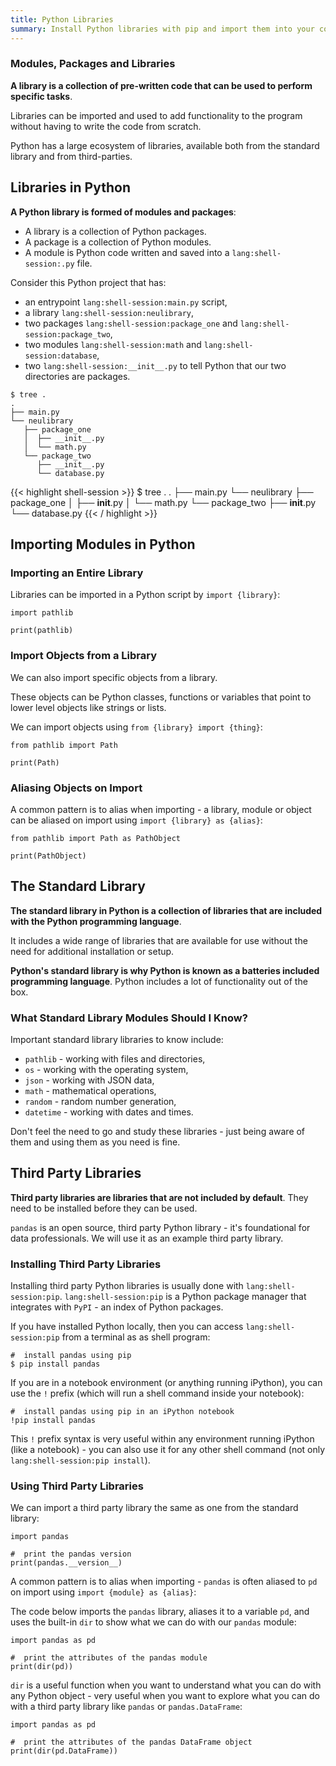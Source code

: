 ```yaml
---
title: Python Libraries
summary: Install Python libraries with pip and import them into your code.
---
```


### Modules, Packages and Libraries

**A library is a collection of pre-written code that can be used to perform specific tasks**. 

Libraries can be imported and used to add functionality to the program without having to write the code from scratch.  

Python has a large ecosystem of libraries, available both from the standard library and from third-parties.

## Libraries in Python

**A Python library is formed of modules and packages**:

- A library is a collection of Python packages.
- A package is a collection of Python modules.
- A module is Python code written and saved into a `lang:shell-session:.py` file.

Consider this Python project that has:

- an entrypoint `lang:shell-session:main.py` script,
- a library `lang:shell-session:neulibrary`,
- two packages `lang:shell-session:package_one` and `lang:shell-session:package_two`,
- two modules `lang:shell-session:math` and `lang:shell-session:database`,
- two `lang:shell-session:__init__.py` to tell Python that our two directories are packages.

```shell-session
$ tree .
.
├── main.py
└── neulibrary
   ├── package_one
   │  ├── __init__.py
   │  └── math.py
   └── package_two
      ├── __init__.py
      └── database.py
```


{{< highlight shell-session >}}
$ tree .
.
├── main.py
└── neulibrary
   ├── package_one
   │  ├── __init__.py
   │  └── math.py
   └── package_two
      ├── __init__.py
      └── database.py
{{< / highlight >}}


## Importing Modules in Python

### Importing an Entire Library

Libraries can be imported in a Python script by `import {library}`:

```pyrepl
import pathlib

print(pathlib)
```

### Import Objects from a Library

We can also import specific objects from a library.  

These objects can be Python classes, functions or variables that point to lower level objects like strings or lists.

We can import objects using `from {library} import {thing}`:

```pyrepl
from pathlib import Path

print(Path)
```

### Aliasing Objects on Import

A common pattern is to alias when importing - a library, module or object can be aliased on import using `import {library} as {alias}`:

```pyrepl
from pathlib import Path as PathObject

print(PathObject)
```

## The Standard Library

**The standard library in Python is a collection of libraries that are included with the Python programming language**. 

It includes a wide range of libraries that are available for use without the need for additional installation or setup. 

**Python's standard library is why Python is known as a batteries included programming language**.  Python includes a lot of functionality out of the box.

### What Standard Library Modules Should I Know?

Important standard library libraries to know include:

- `pathlib` - working with files and directories,
- `os` - working with the operating system,
- `json` - working with JSON data,
- `math` - mathematical operations,
- `random` - random number generation,
- `datetime` - working with dates and times.

Don't feel the need to go and study these libraries - just being aware of them and using them as you need is fine.

## Third Party Libraries

**Third party libraries are libraries that are not included by default**. They need to be installed before they can be used.

`pandas` is an open source, third party Python library - it's foundational for data professionals.  We will use it as an example third party library.

### Installing Third Party Libraries

Installing third party Python libraries is usually done with `lang:shell-session:pip`.  `lang:shell-session:pip` is a Python package manager that integrates with `PyPI` - an index of Python packages.

If you have installed Python locally, then you can access `lang:shell-session:pip` from a terminal as as shell program:

```shell-session
#  install pandas using pip
$ pip install pandas
```

If you are in a notebook environment (or anything running iPython), you can use the `!` prefix (which will run a shell command inside your notebook):

```ipython
#  install pandas using pip in an iPython notebook
!pip install pandas
```

This `!` prefix syntax is very useful within any environment running iPython (like a notebook) - you can also use it for any other shell command (not only `lang:shell-session:pip install`).

### Using Third Party Libraries

We can import a third party library the same as one from the standard library:

```pyrepl
import pandas

#  print the pandas version
print(pandas.__version__)
```

A common pattern is to alias when importing - `pandas` is often aliased to `pd` on import using `import {module} as {alias}`:

The code below imports the `pandas` library, aliases it to a variable `pd`, and uses the built-in `dir` to show what we can do with our `pandas` module:

```pyrepl
import pandas as pd

#  print the attributes of the pandas module
print(dir(pd))
```

`dir` is a useful function when you want to understand what you can do with any Python object - very useful when you want to explore what you can do with a third party library like `pandas` or `pandas.DataFrame`:

```pyrepl
import pandas as pd

#  print the attributes of the pandas DataFrame object
print(dir(pd.DataFrame))
```
